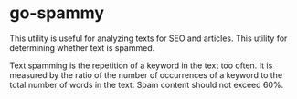 # go-spammy

This utility is useful for analyzing texts for SEO and articles. This utility for determining whether text is spammed.

Text spamming is the repetition of a keyword in the text too often. It is measured by the ratio of the number of occurrences of a keyword to the total number of words in the text. Spam content should not exceed 60%.
